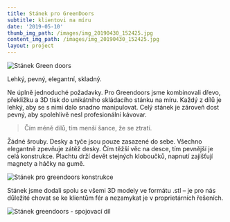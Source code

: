 ```yaml
---
title: Stánek pro GreenDoors
subtitle: klientovi na míru
date: '2019-05-10'
thumb_img_path: /images/img_20190430_152425.jpg
content_img_path: /images/img_20190430_152425.jpg
layout: project
---
```

![Stánek Green doors](/images/img_20190430_152425.jpg "Stánek na čarodějnicích 2019 na Pankráci")

Lehký, pevný, elegantní, skladný.

Ne úplně jednoduché požadavky. Pro Greendoors jsme kombinovali dřevo, překližku a 3D tisk do unikátního skládacího stánku na míru. Každý z dílů je lehký, aby se s nimi dalo snadno manipulovat. Celý stánek je zároveň dost pevný, aby spolehlivě nesl profesionální kávovar.

> Čím méně dílů, tím menší šance, že se ztratí.

Žádné šrouby. Desky a tyče jsou pouze zasazené do sebe. Všechno elegantně zpevňuje zátěž desky. Čím těžší věc na desce, tím pevnější je celá konstrukce. Plachtu drží devět stejných kloboučků, napnutí zajišťují magnety a háčky na gumě.

![Stánek pro greendoors konstrukce](/images/img_0517.jpg "Elegantní kombinace dřeva a 3D tištěných dílů")

Stánek jsme dodali spolu se všemi 3D modely ve formátu .stl – je pro nás důležité chovat se ke klientům fér a nezamykat je v proprietárních řešeních.

![Stánek greendoors - spojovací díl](/images/gd2.jpg "3D tisk jednoho ze spojovacích dílů na Průša i3 mk3")
